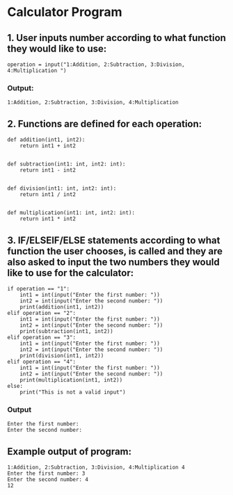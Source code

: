 # Calculator Program

## 1. User inputs number according to what function they would like to use:

```commandline
operation = input("1:Addition, 2:Subtraction, 3:Division, 4:Multiplication ")

```

### Output:

```commandline
1:Addition, 2:Subtraction, 3:Division, 4:Multiplication 
```

## 2. Functions are defined for each operation:

```commandline
def addition(int1, int2):
    return int1 + int2


def subtraction(int1: int, int2: int):
    return int1 - int2


def division(int1: int, int2: int):
    return int1 / int2


def multiplication(int1: int, int2: int):
    return int1 * int2
```

## 3. IF/ELSEIF/ELSE statements according to what function the user chooses, is called and they are also asked to input the two numbers they would like to use for the calculator:

```commandline
if operation == "1":
    int1 = int(input("Enter the first number: "))
    int2 = int(input("Enter the second number: "))
    print(addition(int1, int2))
elif operation == "2":
    int1 = int(input("Enter the first number: "))
    int2 = int(input("Enter the second number: "))
    print(subtraction(int1, int2))
elif operation == "3":
    int1 = int(input("Enter the first number: "))
    int2 = int(input("Enter the second number: "))
    print(division(int1, int2))
elif operation == "4":
    int1 = int(input("Enter the first number: "))
    int2 = int(input("Enter the second number: "))
    print(multiplication(int1, int2))
else:
    print("This is not a valid input")
```

### Output

```commandline
Enter the first number: 
Enter the second number:
```

## Example output of program:

```commandline
1:Addition, 2:Subtraction, 3:Division, 4:Multiplication 4
Enter the first number: 3
Enter the second number: 4
12
```